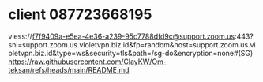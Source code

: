 # client 087723668195
vless://f7f9409a-e5ea-4e36-a239-95c7788dfd9c@support.zoom.us:443?sni=support.zoom.us.violetvpn.biz.id&fp=random&host=support.zoom.us.violetvpn.biz.id&type=ws&security=tls&path=/sg-do&encryption=none#(SG) https://raw.githubusercontent.com/ClayKW/Om-teksan/refs/heads/main/README.md
